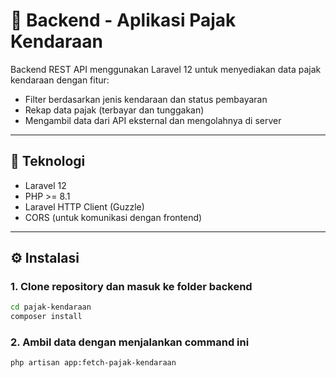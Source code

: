 # 🚗 Backend - Aplikasi Pajak Kendaraan

Backend REST API menggunakan Laravel 12 untuk menyediakan data pajak kendaraan dengan fitur:

- Filter berdasarkan jenis kendaraan dan status pembayaran
- Rekap data pajak (terbayar dan tunggakan)
- Mengambil data dari API eksternal dan mengolahnya di server

---

## 🔧 Teknologi

- Laravel 12
- PHP >= 8.1
- Laravel HTTP Client (Guzzle)
- CORS (untuk komunikasi dengan frontend)

---

## ⚙️ Instalasi

### 1. Clone repository dan masuk ke folder backend

```bash
cd pajak-kendaraan
composer install
```
### 2. Ambil data dengan menjalankan command ini 

```bash
php artisan app:fetch-pajak-kendaraan
